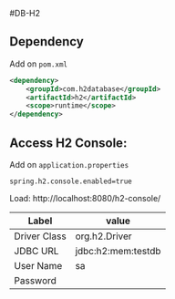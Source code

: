 #DB-H2

## Dependency

Add on `pom.xml`

```xml
<dependency>
    <groupId>com.h2database</groupId>
    <artifactId>h2</artifactId>
    <scope>runtime</scope>
</dependency>
```

## Access H2 Console:

Add on `application.properties`

```properties
spring.h2.console.enabled=true
```

Load: http://localhost:8080/h2-console/

| Label        | value              |
| ------------ | ------------------ |
| Driver Class | org.h2.Driver      |
| JDBC URL     | jdbc:h2:mem:testdb |
| User Name    | sa                 |
| Password     |                    |
